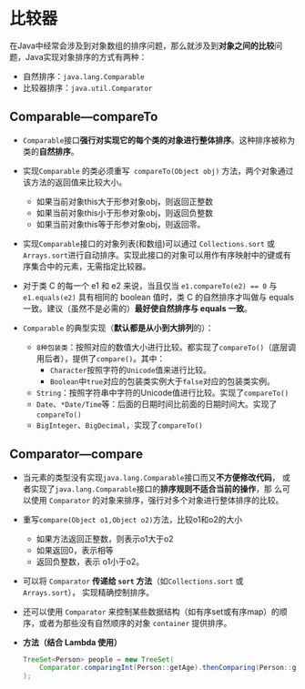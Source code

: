 # 比较器

在Java中经常会涉及到对象数组的排序问题，那么就涉及到**对象之间的比较**问题，Java实现对象排序的方式有两种：

*   自然排序：`java.lang.Comparable`
*   比较器排序：`java.util.Comparator`



## Comparable—compareTo

*   `Comparable`接口**强行对实现它的每个类的对象进行整体排序**。这种排序被称为类的**自然排序**。
*   实现`Comparable` 的类必须重写` compareTo(Object obj)` 方法，两个对象通过该方法的返回值来比较大小。
    *   如果当前对象this大于形参对象obj，则返回正整数
    *   如果当前对象this小于形参对象obj，则返回负整数
    *   如果当前对象this等于形参对象obj，则返回零。
*   实现`Comparable`接口的对象列表(和数组)可以通过 `Collections.sort` 或 `Arrays.sort`进行自动排序。实现此接口的对象可以用作有序映射中的键或有序集合中的元素，无需指定比较器。
*   对于类 C 的每一个 e1 和 e2 来说，当且仅当 `e1.compareTo(e2) == 0` 与 `e1.equals(e2)` 具有相同的 boolean 值时，类 C 的自然排序才叫做与 equals 一致。建议（虽然不是必需的）**最好使自然排序与 equals 一致**。

*   `Comparable` 的典型实现（**默认都是从小到大排列**的）：
    *   `8种包装类`：按照对应的数值大小进行比较。都实现了`compareTo()`（底层调用后者），提供了`compare()`。其中：
        *   `Character`按照字符的`Unicode`值来进行比较。
        *   `Boolean`中`true`对应的包装类实例大于`false`对应的包装类实例。
    *   `String`：按照字符串中字符的Unicode值进行比较。实现了`compareTo()`
    *   `Date`、`*Date/Time`等：后面的日期时间比前面的日期时间大。实现了`compareTo()`
    *   `BigInteger`、`BigDecimal`，实现了`compareTo()`





## Comparator—compare

*   当元素的类型没有实现`java.lang.Comparable`接口而又**不方便修改代码**， 或者实现了`java.lang.Comparable`接口的**排序规则不适合当前的操作**，那 么可以使用 `Comparator` 的对象来排序，强行对多个对象进行整体排序的比较。

*   重写`compare(Object o1,Object o2)`方法，比较o1和o2的大小

    *   如果方法返回正整数，则表示o1大于o2
    *   如果返回0，表示相等
    *   返回负整数，表示 o1小于o2。

*   可以将 `Comparator` **传递给 `sort` 方法**（如`Collections.sort` 或 `Arrays.sort`）， 实现精确控制排序。

*   还可以使用 `Comparator` 来控制某些数据结构（如有序set或有序map）的顺序，或者为那些没有自然顺序的对象 `container` 提供排序。

*   **方法（结合 Lambda 使用）**

    ```java
    TreeSet<Person> people = new TreeSet(
        Comparator.comparingInt(Person::getAge).thenComparing(Person::getName).reversed()
    );
    ```

    

